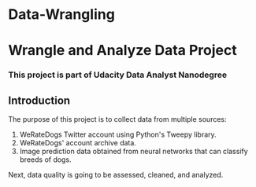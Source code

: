# Data-Wrangling
# Wrangle and Analyze Data Project

### This project is part of Udacity Data Analyst Nanodegree

## Introduction

The purpose of this project is to collect data from multiple sources:

1. WeRateDogs Twitter account using Python's Tweepy library.
2. WeRateDogs' account archive data.
3. Image prediction data obtained from neural networks that can classify breeds of dogs.

Next, data quality is going to be assessed, cleaned, and analyzed.
